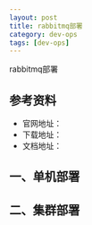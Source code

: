 ```yaml
---
layout: post
title: rabbitmq部署
category: dev-ops
tags: [dev-ops]
---
```


rabbitmq部署

## 参考资料
- 官网地址：
- 下载地址：
- 文档地址：

## 一、单机部署

## 二、集群部署
